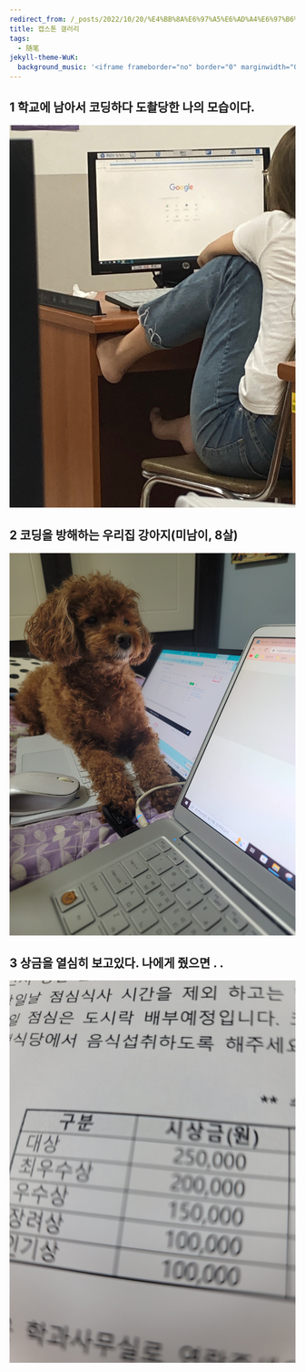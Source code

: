 ```yaml
---
redirect_from: /_posts/2022/10/20/%E4%BB%8A%E6%97%A5%E6%AD%A4%E6%97%B6%E6%89%80%E6%83%B3%E4%B9%8B%E4%BA%8B-%E4%BA%8C/
title: 캡스톤 갤러리
tags:
  - 随笔
jekyll-theme-WuK:
  background_music: '<iframe frameborder="no" border="0" marginwidth="0" marginheight="0" width=100% height=86 src="//music.163.com/outchain/player?type=2&id=27876158&auto=0&height=66"></iframe>'
---
```


## 1 학교에 남아서 코딩하다 도촬당한 나의 모습이다.

![me](me.jpg)



## 2 코딩을 방해하는 우리집 강아지(미남이, 8살)

![minam](minam.jpg)



## 3 상금을 열심히 보고있다. 나에게 줬으면 . . 

![pride](pride.jpg)
